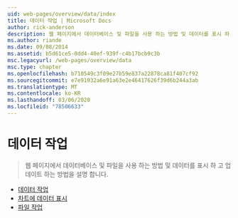 ```yaml
---
uid: web-pages/overview/data/index
title: 데이터 작업 | Microsoft Docs
author: rick-anderson
description: 웹 페이지에서 데이터베이스 및 파일을 사용 하는 방법 및 데이터를 표시 하 고 업데이트 하는 방법을 설명 합니다.
ms.author: riande
ms.date: 09/08/2014
ms.assetid: b5d61ce5-0dd4-40ef-939f-c4b17bcb9c3b
msc.legacyurl: /web-pages/overview/data
msc.type: chapter
ms.openlocfilehash: b710549c3f09e27b59e837a22878ca81f407cf92
ms.sourcegitcommit: e7e91932a6e91a63e2e46417626f39d6b244a3ab
ms.translationtype: MT
ms.contentlocale: ko-KR
ms.lasthandoff: 03/06/2020
ms.locfileid: "78506633"
---
```

# <a name="working-with-data"></a>데이터 작업

> 웹 페이지에서 데이터베이스 및 파일을 사용 하는 방법 및 데이터를 표시 하 고 업데이트 하는 방법을 설명 합니다.

- [데이터 작업](5-working-with-data.md)
- [차트에 데이터 표시](7-displaying-data-in-a-chart.md)
- [파일 작업](working-with-files.md)
